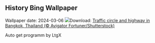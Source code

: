 ## History Bing Wallpaper
Wallpaper date: 2024-03-06
![](https://www.bing.com/th?id=OHR.BangkokCircle_EN-CA9121846654_UHD.jpg&w=1000)Download: [Traffic circle and highway in Bangkok, Thailand (© Avigator Fortuner/Shutterstock)](https://www.bing.com/th?id=OHR.BangkokCircle_EN-CA9121846654_UHD.jpg)

Auto get programm by LtgX
